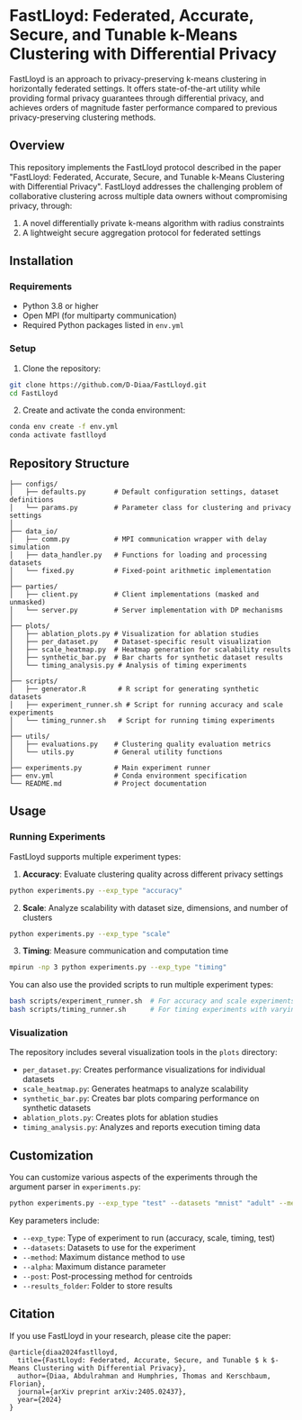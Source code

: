 # FastLloyd: Federated, Accurate, Secure, and Tunable k-Means Clustering with Differential Privacy

FastLloyd is an approach to privacy-preserving k-means clustering in horizontally federated settings. It offers
state-of-the-art utility while providing formal privacy guarantees through differential privacy, and achieves orders of
magnitude faster performance compared to previous privacy-preserving clustering methods.

## Overview

This repository implements the FastLloyd protocol described in the paper "FastLloyd: Federated, Accurate, Secure, and
Tunable k-Means Clustering with Differential Privacy". FastLloyd addresses the challenging problem of collaborative
clustering across multiple data owners without compromising privacy, through:

1. A novel differentially private k-means algorithm with radius constraints
2. A lightweight secure aggregation protocol for federated settings

## Installation

### Requirements

- Python 3.8 or higher
- Open MPI (for multiparty communication)
- Required Python packages listed in `env.yml`

### Setup

1. Clone the repository:

```bash
git clone https://github.com/D-Diaa/FastLloyd.git
cd FastLloyd
```

2. Create and activate the conda environment:

```bash
conda env create -f env.yml
conda activate fastlloyd
```

## Repository Structure

```
├── configs/                                                              
│   ├── defaults.py       # Default configuration settings, dataset definitions                                                                                    
│   └── params.py         # Parameter class for clustering and privacy settings                                                                                  
│                                                                                                                                                    
├── data_io/                                                                                                                                          
│   ├── comm.py           # MPI communication wrapper with delay simulation                                                                          
│   ├── data_handler.py   # Functions for loading and processing datasets                                                                            
│   └── fixed.py          # Fixed-point arithmetic implementation                                                                                    
│                                                                                                                                                    
├── parties/                                                                                                                                          
│   ├── client.py         # Client implementations (masked and unmasked)                                                                             
│   └── server.py         # Server implementation with DP mechanisms                                                                                 
│                                                                                                                                                    
├── plots/                                                                                                                                           
│   ├── ablation_plots.py # Visualization for ablation studies                                                                                       
│   ├── per_dataset.py    # Dataset-specific result visualization                                                                                 
│   ├── scale_heatmap.py  # Heatmap generation for scalability results                                                                               
│   ├── synthetic_bar.py  # Bar charts for synthetic dataset results                                                                                 
│   └── timing_analysis.py # Analysis of timing experiments                                                                                          
│                                                                                                                                                    
├── scripts/                                                                                                                                         
│   ├── generator.R        # R script for generating synthetic datasets         
│   ├── experiment_runner.sh # Script for running accuracy and scale experiments
│   └── timing_runner.sh   # Script for running timing experiments                                                                                                                  
│                                                                                                                                                    
├── utils/                                                                                                                                           
│   ├── evaluations.py    # Clustering quality evaluation metrics                                                                                    
│   └── utils.py          # General utility functions                                                                                                
│                                                                                                                                                    
├── experiments.py        # Main experiment runner                                                                                                   
├── env.yml               # Conda environment specification                                                                                          
└── README.md             # Project documentation
```

## Usage

### Running Experiments

FastLloyd supports multiple experiment types:

1. **Accuracy**: Evaluate clustering quality across different privacy settings

```bash
python experiments.py --exp_type "accuracy"
```

2. **Scale**: Analyze scalability with dataset size, dimensions, and number of clusters

```bash
python experiments.py --exp_type "scale"
```

3. **Timing**: Measure communication and computation time

```bash
mpirun -np 3 python experiments.py --exp_type "timing"
```

You can also use the provided scripts to run multiple experiment types:

```bash
bash scripts/experiment_runner.sh  # For accuracy and scale experiments
bash scripts/timing_runner.sh      # For timing experiments with varying numbers of clients
```

### Visualization

The repository includes several visualization tools in the `plots` directory:

- `per_dataset.py`: Creates performance visualizations for individual datasets
- `scale_heatmap.py`: Generates heatmaps to analyze scalability
- `synthetic_bar.py`: Creates bar plots comparing performance on synthetic datasets
- `ablation_plots.py`: Creates plots for ablation studies
- `timing_analysis.py`: Analyzes and reports execution timing data

## Customization

You can customize various aspects of the experiments through the argument parser in `experiments.py`:

```bash
python experiments.py --exp_type "test" --datasets "mnist" "adult" --method "diagonal_then_frac" --alpha 0.8 --post "fold" --results_folder "my_results"
```

Key parameters include:

- `--exp_type`: Type of experiment to run (accuracy, scale, timing, test)
- `--datasets`: Datasets to use for the experiment
- `--method`: Maximum distance method to use
- `--alpha`: Maximum distance parameter
- `--post`: Post-processing method for centroids
- `--results_folder`: Folder to store results

## Citation

If you use FastLloyd in your research, please cite the paper:

```
@article{diaa2024fastlloyd,
  title={FastLloyd: Federated, Accurate, Secure, and Tunable $ k $-Means Clustering with Differential Privacy},
  author={Diaa, Abdulrahman and Humphries, Thomas and Kerschbaum, Florian},
  journal={arXiv preprint arXiv:2405.02437},
  year={2024}
}
```
